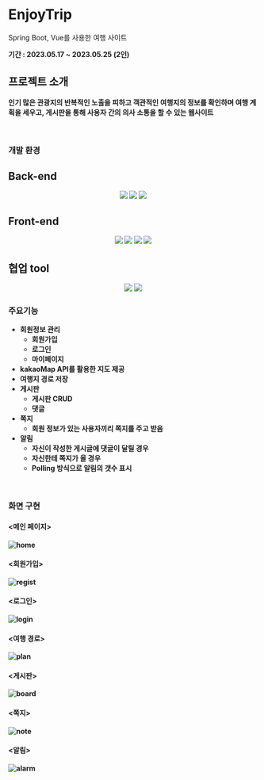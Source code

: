 # EnjoyTrip
Spring Boot, Vue를 사용한 여행 사이트

<b>기간 :  2023.05.17 ~ 2023.05.25 (2인)
<br>
## 프로젝트 소개
인기 많은 관광지의 반복적인 노출을 피하고 객관적인 여행지의 정보를 확인하며 여행 계획을 세우고, 게시판을 통해 사용자 간의 의사 소통을 할 수 있는 웹사이트

<br>

### 개발 환경

## Back-end

<p align="center">
<img src="https://img.shields.io/badge/springboot-6DB33F?style=for-the-badge&logo=springboot&logoColor=white">
<img src="https://img.shields.io/badge/java-007396?style=for-the-badge&logo=java&logoColor=white">
<img src="https://img.shields.io/badge/mysql-4479A1?style=for-the-badge&logo=mysql&logoColor=white"> 
</p>

## Front-end
<p align="center">
<img src="https://img.shields.io/badge/HTML-E34F26?style=for-the-badge&logo=HTML5&logoColor=white">
<img src="https://img.shields.io/badge/CSS-1572B6?style=for-the-badge&logo=css3&logoColor=white">
<img src="https://img.shields.io/badge/JavaScript-F7DF1E?style=for-the-badge&logo=javascript&logoColor=white">
<img src="https://img.shields.io/badge/vue.js-4FC08D?style=for-the-badge&logo=vuedotjs&logoColor=white">
</p>


## 협업 tool

<p align="center">
<img src="https://img.shields.io/badge/notion-000000?style=for-the-badge&logo=notion&logoColor=white">
<img src="https://img.shields.io/badge/gitlab-FC6D26?style=for-the-badge&logo=gitlab&logoColor=white">
</p>

### 주요기능

- 회원정보 관리
    - 회원가입
    - 로그인
    - 마이페이지
- kakaoMap API를 활용한 지도 제공
- 여행지 경로 저장
- 게시판
    - 게시판 CRUD
    - 댓글
- 쪽지
    - 회원 정보가 있는 사용자끼리 쪽지를 주고 받음
- 알림
    - 자신이 작성한 게시글에 댓글이 달릴 경우
    - 자신한테 쪽지가 올 경우
    - Polling 방식으로 알림의 갯수 표시
<br>

### 화면 구현

#### <메인 페이지>
![home](https://github.com/seok862/EnjoyTrip/assets/96412509/139cfbc6-0906-4013-b0c3-5eb3502620d2)

#### <회원가입>
![regist](https://github.com/seok862/EnjoyTrip/assets/96412509/0437da4b-79a2-4a0c-bee5-fe4cb82da119)

#### <로그인>
![login](https://github.com/seok862/EnjoyTrip/assets/96412509/fece229e-f20c-4cc0-92b2-bbb63278144f)

#### <여행 경로>
![plan](https://github.com/seok862/EnjoyTrip/assets/96412509/eb9fa34d-b2b5-45f6-ac80-f388ca480960)

#### <게시판>
![board](https://github.com/seok862/EnjoyTrip/assets/96412509/eae0d626-5a1f-4cb7-8fc2-7cd24e18f08b)

#### <쪽지>
![note](https://github.com/seok862/EnjoyTrip/assets/96412509/f6845bea-4878-477a-b7d8-592e1e04b2de)

#### <알림>
![alarm](https://github.com/seok862/EnjoyTrip/assets/96412509/eae02f90-e389-4794-8d9d-2deb1723286d)
